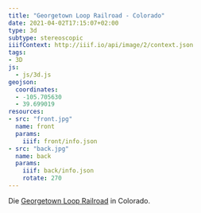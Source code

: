 ```yaml
---
title: "Georgetown Loop Railroad - Colorado"
date: 2021-04-02T17:15:07+02:00
type: 3d
subtype: stereoscopic
iiifContext: http://iiif.io/api/image/2/context.json
tags:
- 3D
js:
  - js/3d.js
geojson:
  coordinates:
  - -105.705630
  - 39.699019
resources:
- src: "front.jpg"
  name: front
  params:
    iiif: front/info.json
- src: "back.jpg"
  name: back
  params:
    iiif: back/info.json
    rotate: 270
---
```


Die [Georgetown Loop Railroad](https://de.wikipedia.org/wiki/Georgetown_Loop_Railroad) in Colorado.
